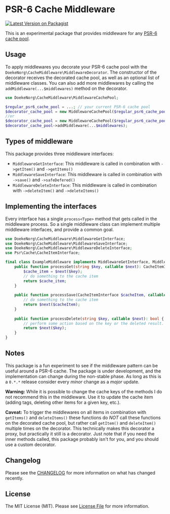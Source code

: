 # PSR-6 Cache Middleware

[![Latest Version on Packagist](https://img.shields.io/packagist/v/doekenorg/cache-middleware.svg?style=flat-square)](https://packagist.org/packages/doekenorg/cache-middleware)

This is an experimental package that provides middleware for any [PSR-6 cache pool](https://www.php-fig.org/psr/psr-6/).

## Usage

To apply middlewares you decorate your PSR-6 cache pool with the `DoekeNorg\CacheMiddleware\MiddlewareDecorator`. The
constructor of the decorator receives the decorated cache pool, as well as an optional list of middleware classes. You
can also add more middlewares by calling the `addMiddleware(...$middlewares)` method on the decorator.

```php
use DoekeNorg\CacheMiddleware\MiddlewareCachePool;

$regular_psr6_cache_pool = ...; // your current PSR-6 cache pool
$decorator_cache_pool = new MiddlewareCachePool($regular_psr6_cache_pool, ...$middlewares);
//or
$decorator_cache_pool = new MiddlewareCachePool($regular_psr6_cache_pool);
$decorator_cache_pool->addMiddleware(...$middlewares);
```

## Types of middleware

This package provides three middleware interfaces:

- `MiddlewareGetInterface`: This middleware is called in combination with `->getItem()` and `->getItems()`
- `MiddlewareSaveInterface`: This middleware is called in combination with `->save()` and `->safeDefered()`
- `MiddlewareDeleteInterface`: This middleware is called in combination with `->deleteItem()` and `->deleteItems()`

## Implementing the interfaces

Every interface has a single `process<Type>` method that gets called in the middleware process. So a single middleware
class can implement multiple middleware interfaces, and provide a common goal.

```php
use DoekeNorg\CacheMiddleware\MiddlewareGetInterface;
use DoekeNorg\CacheMiddleware\MiddlewareSaveInterface;
use DoekeNorg\CacheMiddleware\MiddlewareDeleteInterface;
use Psr\Cache\CacheItemInterface;

final class ExampleMiddleware implements MiddlewareGetInterface, MiddlewareSaveInterface, MiddlewareDeleteInterface {
    public function processGet(string $key, callable $next): CacheItemInterface {
        $cache_item = $next($key);
        // do something to the cache item
        return $cache_item;
    }
    
    public function processSave(CacheItemInterface $cacheItem, callable $next): bool {
        // do something to the cache item
        return $next($cacheItem);
    }
    
    public function processDelete(string $key, callable $next): bool {
        // perform some action based on the key or the deleted result.
        return $next($key);
    }
}
```

## Notes

This package is a fun experiment to see if the middleware pattern can be useful around a PSR-6 cache. The package is
under development, and the implementation can change during the non-stable phase. As long as this is a `0.*.*` release
consider every *minor* change as a *major* update.

**Warning:** While it is possible to change the cache keys of the methods I do not recommend this in the middleware. Use
it to update the cache item (adding tags, deleting other items for a given key, etc.).

**Caveat:** To trigger the middlewares on all items in combination with `getItems()` and `deleteItems()` these functions
do *NOT* call these functions on the decorated cache pool, but rather call `getItem()` and `deleteItem()` multiple times
on the decorator. This technically makes this decorator a proxy, but practically it still is a decorator. Just note that
if you need the inner methods called, this package probably isn't for you, and you should use a custom decorator.

## Changelog

Please see the [CHANGELOG](CHANGELOG.md) for more information on what has changed recently.

## License

The MIT License (MIT). Please see [License File](LICENSE.md) for more information.
